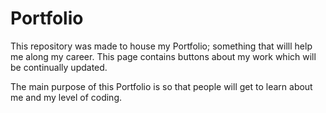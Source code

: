 # Portfolio
This repository was made to house my Portfolio; something that willl help me along my career. This page contains buttons about my work which will be continually updated.

The main purpose of this Portfolio is so that people will get to learn about me and my level of coding.
